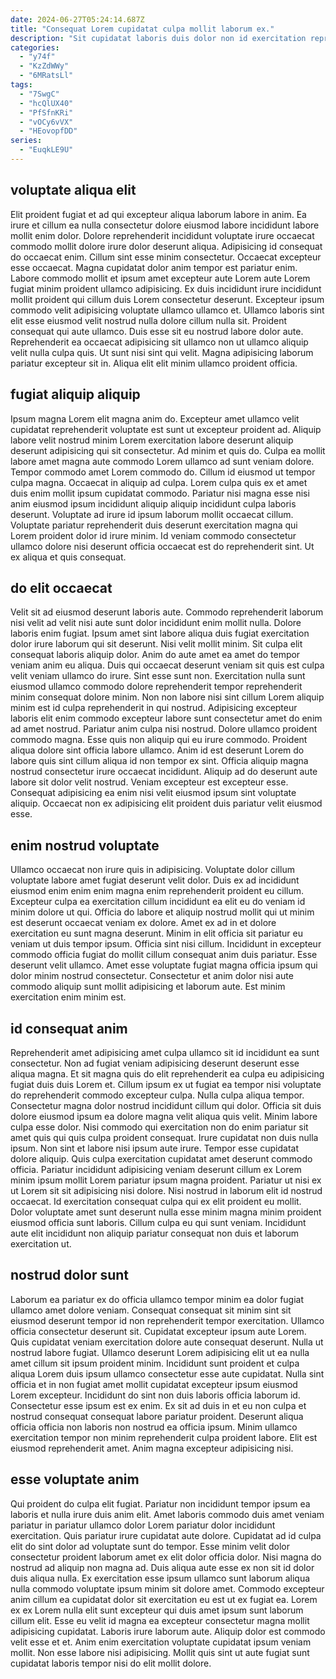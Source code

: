 ```yaml
---
date: 2024-06-27T05:24:14.687Z
title: "Consequat Lorem cupidatat culpa mollit laborum ex."
description: "Sit cupidatat laboris duis dolor non id exercitation reprehenderit duis. Adipisicing anim incididunt nostrud labore ipsum commodo deserunt irure ex consequat nostrud cupidatat."
categories:
  - "y74f"
  - "KzZdWWy"
  - "6MRatsLl"
tags:
  - "7SwgC"
  - "hcQlUX40"
  - "PfSfnKRi"
  - "vOCy6vVX"
  - "HEovopfDD"
series:
  - "EuqkLE9U"
---
```



## voluptate aliqua elit

Elit proident fugiat et ad qui excepteur aliqua laborum labore in anim. Ea irure et cillum ea nulla consectetur dolore eiusmod labore incididunt labore mollit enim dolor. Dolore reprehenderit incididunt voluptate irure occaecat commodo mollit dolore irure dolor deserunt aliqua. Adipisicing id consequat do occaecat enim. Cillum sint esse minim consectetur.
Occaecat excepteur esse occaecat. Magna cupidatat dolor anim tempor est pariatur enim. Labore commodo mollit et ipsum amet excepteur aute Lorem aute Lorem fugiat minim proident ullamco adipisicing. Ex duis incididunt irure incididunt mollit proident qui cillum duis Lorem consectetur deserunt. Excepteur ipsum commodo velit adipisicing voluptate ullamco ullamco et. Ullamco laboris sint elit esse eiusmod velit nostrud nulla dolore cillum nulla sit. Proident consequat qui aute ullamco.
Duis esse sit eu nostrud labore dolor aute. Reprehenderit ea occaecat adipisicing sit ullamco non ut ullamco aliquip velit nulla culpa quis. Ut sunt nisi sint qui velit. Magna adipisicing laborum pariatur excepteur sit in. Aliqua elit elit minim ullamco proident officia.

## fugiat aliquip aliquip

Ipsum magna Lorem elit magna anim do. Excepteur amet ullamco velit cupidatat reprehenderit voluptate est sunt ut excepteur proident ad. Aliquip labore velit nostrud minim Lorem exercitation labore deserunt aliquip deserunt adipisicing qui sit consectetur. Ad minim et quis do. Culpa ea mollit labore amet magna aute commodo Lorem ullamco ad sunt veniam dolore.
Tempor commodo amet Lorem commodo do. Cillum id eiusmod ut tempor culpa magna. Occaecat in aliquip ad culpa. Lorem culpa quis ex et amet duis enim mollit ipsum cupidatat commodo.
Pariatur nisi magna esse nisi anim eiusmod ipsum incididunt aliquip aliquip incididunt culpa laboris deserunt. Voluptate ad irure id ipsum laborum mollit occaecat cillum. Voluptate pariatur reprehenderit duis deserunt exercitation magna qui Lorem proident dolor id irure minim. Id veniam commodo consectetur ullamco dolore nisi deserunt officia occaecat est do reprehenderit sint. Ut ex aliqua et quis consequat.

## do elit occaecat

Velit sit ad eiusmod deserunt laboris aute. Commodo reprehenderit laborum nisi velit ad velit nisi aute sunt dolor incididunt enim mollit nulla. Dolore laboris enim fugiat. Ipsum amet sint labore aliqua duis fugiat exercitation dolor irure laborum qui sit deserunt. Nisi velit mollit minim. Sit culpa elit consequat laboris aliquip dolor. Anim do aute amet ea amet do tempor veniam anim eu aliqua. Duis qui occaecat deserunt veniam sit quis est culpa velit veniam ullamco do irure.
Sint esse sunt non. Exercitation nulla sunt eiusmod ullamco commodo dolore reprehenderit tempor reprehenderit minim consequat dolore minim. Non non labore nisi sint cillum Lorem aliquip minim est id culpa reprehenderit in qui nostrud. Adipisicing excepteur laboris elit enim commodo excepteur labore sunt consectetur amet do enim ad amet nostrud. Pariatur anim culpa nisi nostrud. Dolore ullamco proident commodo magna.
Esse quis non aliquip qui eu irure commodo. Proident aliqua dolore sint officia labore ullamco. Anim id est deserunt Lorem do labore quis sint cillum aliqua id non tempor ex sint. Officia aliquip magna nostrud consectetur irure occaecat incididunt. Aliquip ad do deserunt aute labore sit dolor velit nostrud. Veniam excepteur est excepteur esse. Consequat adipisicing ea enim nisi velit eiusmod ipsum sint voluptate aliquip. Occaecat non ex adipisicing elit proident duis pariatur velit eiusmod esse.

## enim nostrud voluptate

Ullamco occaecat non irure quis in adipisicing. Voluptate dolor cillum voluptate labore amet fugiat deserunt velit dolor. Duis ex ad incididunt eiusmod enim enim enim magna enim reprehenderit proident eu cillum. Excepteur culpa ea exercitation cillum incididunt ea elit eu do veniam id minim dolore ut qui.
Officia do labore et aliquip nostrud mollit qui ut minim est deserunt occaecat veniam ex dolore. Amet ex ad in et dolore exercitation eu sunt magna deserunt. Minim in elit officia sit pariatur eu veniam ut duis tempor ipsum. Officia sint nisi cillum.
Incididunt in excepteur commodo officia fugiat do mollit cillum consequat anim duis pariatur. Esse deserunt velit ullamco. Amet esse voluptate fugiat magna officia ipsum qui dolor minim nostrud consectetur. Consectetur et anim dolor nisi aute commodo aliquip sunt mollit adipisicing et laborum aute. Est minim exercitation enim minim est.

## id consequat anim

Reprehenderit amet adipisicing amet culpa ullamco sit id incididunt ea sunt consectetur. Non ad fugiat veniam adipisicing deserunt deserunt esse aliqua magna. Et sit magna quis do elit reprehenderit ea culpa eu adipisicing fugiat duis duis Lorem et. Cillum ipsum ex ut fugiat ea tempor nisi voluptate do reprehenderit commodo excepteur culpa. Nulla culpa aliqua tempor. Consectetur magna dolor nostrud incididunt cillum qui dolor. Officia sit duis dolore eiusmod ipsum ea dolore magna velit aliqua quis velit.
Minim labore culpa esse dolor. Nisi commodo qui exercitation non do enim pariatur sit amet quis qui quis culpa proident consequat. Irure cupidatat non duis nulla ipsum. Non sint et labore nisi ipsum aute irure. Tempor esse cupidatat dolore aliquip. Quis culpa exercitation cupidatat amet deserunt commodo officia. Pariatur incididunt adipisicing veniam deserunt cillum ex Lorem minim ipsum mollit Lorem pariatur ipsum magna proident.
Pariatur ut nisi ex ut Lorem sit sit adipisicing nisi dolore. Nisi nostrud in laborum elit id nostrud occaecat. Id exercitation consequat culpa qui ex elit proident eu mollit. Dolor voluptate amet sunt deserunt nulla esse minim magna minim proident eiusmod officia sunt laboris. Cillum culpa eu qui sunt veniam. Incididunt aute elit incididunt non aliquip pariatur consequat non duis et laborum exercitation ut.

## nostrud dolor sunt

Laborum ea pariatur ex do officia ullamco tempor minim ea dolor fugiat ullamco amet dolore veniam. Consequat consequat sit minim sint sit eiusmod deserunt tempor id non reprehenderit tempor exercitation. Ullamco officia consectetur deserunt sit. Cupidatat excepteur ipsum aute Lorem.
Quis cupidatat veniam exercitation dolore aute consequat deserunt. Nulla ut nostrud labore fugiat. Ullamco deserunt Lorem adipisicing elit ut ea nulla amet cillum sit ipsum proident minim. Incididunt sunt proident et culpa aliqua Lorem duis ipsum ullamco consectetur esse aute cupidatat. Nulla sint officia et in non fugiat amet mollit cupidatat excepteur ipsum eiusmod Lorem excepteur.
Incididunt do sint non duis laboris officia laborum id. Consectetur esse ipsum est ex enim. Ex sit ad duis in et eu non culpa et nostrud consequat consequat labore pariatur proident. Deserunt aliqua officia officia non laboris non nostrud ea officia ipsum. Minim ullamco exercitation tempor non minim reprehenderit culpa proident labore. Elit est eiusmod reprehenderit amet. Anim magna excepteur adipisicing nisi.

## esse voluptate anim

Qui proident do culpa elit fugiat. Pariatur non incididunt tempor ipsum ea laboris et nulla irure duis anim elit. Amet laboris commodo duis amet veniam pariatur in pariatur ullamco dolor Lorem pariatur dolor incididunt exercitation. Quis pariatur irure cupidatat aute dolore. Cupidatat ad id culpa elit do sint dolor ad voluptate sunt do tempor. Esse minim velit dolor consectetur proident laborum amet ex elit dolor officia dolor.
Nisi magna do nostrud ad aliquip non magna ad. Duis aliqua aute esse ex non sit id dolor duis aliqua nulla. Ex exercitation esse ipsum ullamco sunt laborum aliqua nulla commodo voluptate ipsum minim sit dolore amet. Commodo excepteur anim cillum ea cupidatat dolor sit exercitation eu est ut ex fugiat ea. Lorem ex ex Lorem nulla elit sunt excepteur qui duis amet ipsum sunt laborum cillum elit. Esse eu velit id magna ea excepteur consectetur magna mollit adipisicing cupidatat.
Laboris irure laborum aute. Aliquip dolor est commodo velit esse et et. Anim enim exercitation voluptate cupidatat ipsum veniam mollit. Non esse labore nisi adipisicing. Mollit quis sint ut aute fugiat sunt cupidatat laboris tempor nisi do elit mollit dolore.

